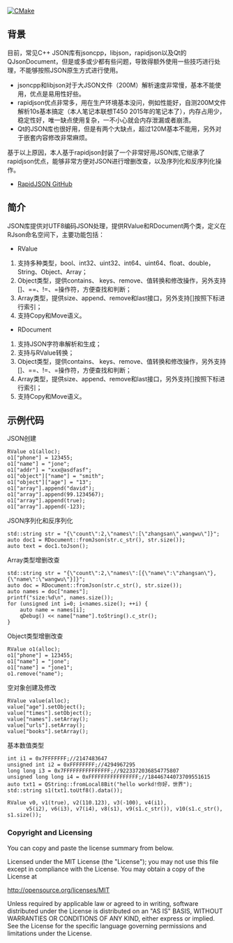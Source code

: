 [![CMake](https://github.com/j05070415/RJson/actions/workflows/cmake.yml/badge.svg?event=push)](https://github.com/j05070415/RJson/actions/workflows/cmake.yml)

## 背景
目前，常见C++ JSON库有jsoncpp，libjson，rapidjson以及Qt的QJsonDocument，但是或多或少都有些问题，导致得额外使用一些技巧进行处理，不能够按照JSON原生方式进行使用。

* jsoncpp和libjson对于大JSON文件（200M）解析速度非常慢，基本不能使用，优点是易用性好些。
* rapidjson优点非常多，用在生产环境基本没问，例如性能好，自测200M文件解析10s基本搞定（本人笔记本联想T450 2015年的笔记本了），内存占用少，稳定性好，唯一缺点使用复杂，一不小心就会内存泄漏或者崩溃。
* Qt的JSON库也很好用，但是有两个大缺点，超过120M基本不能用，另外对于嵌套内容修改非常麻烦。

基于以上原因，本人基于rapidjson封装了一个非常好用JSON库,它继承了rapidjson优点，能够非常方便对JSON进行增删改查，以及序列化和反序列化操作。
* [RapidJSON GitHub](https://github.com/Tencent/rapidjson/)

## 简介
JSON库提供对UTF8编码JSON处理，提供RValue和RDocument两个类，定义在RJson命名空间下，主要功能包括：
* RValue
1. 支持多种类型，bool、int32、uint32、int64、uint64、float、double，String、Object、Array；
2. Object类型，提供contains、 keys、remove、值转换和修改操作，另外支持[]、==、!=、=操作符，方便查找和判断；
3. Array类型，提供size、append、remove和last接口，另外支持[]按照下标进行索引；
4. 支持Copy和Move语义。

* RDocument
1. 支持JSON字符串解析和生成；
2. 支持与RValue转换；
3. Object类型，提供contains、 keys、remove、值转换和修改操作，另外支持[]、==、!=、=操作符，方便查找和判断；
4. Array类型，提供size、append、remove和last接口，另外支持[]按照下标进行索引；
5. 支持Copy和Move语义。

## 示例代码
JSON创建
```
RValue o1(alloc);
o1["phone"] = 123455;
o1["name"] = "jone";
o1["addr"] = "xxx@asdfasf";
o1["object"]["name"] = "smith";
o1["object"]["age"] = "13";
o1["array"].append("david");
o1["array"].append(99.1234567);
o1["array"].append(true);
o1["array"].append(-123);
```

JSON序列化和反序列化
```
std::string str = "{\"count\":2,\"names\":[\"zhangsan\",wangwu\"]}";
auto doc1 = RDocument::fromJson(str.c_str(), str.size());
auto text = doc1.toJson();
```

Array类型增删改查
```
std::string str = "{\"count\":2,\"names\":[{\"name\":\"zhangsan\"},{\"name\":\"wangwu\"}]}";
auto doc = RDocument::fromJson(str.c_str(), str.size());
auto names = doc["names"];
printf("size:%d\n", names.size());
for (unsigned int i=0; i<names.size(); ++i) {
    auto name = names[i];
    qDebug() << name["name"].toString().c_str();
}
```

Object类型增删改查
```
RValue o1(alloc);
o1["phone"] = 123455;
o1["name"] = "jone";
o1["name"] = "jone1";
o1.remove("name");
```

空对象创建及修改
```
RValue value(alloc);
value["age"].setObject();
value["times"].setObject();
value["names"].setArray();
value["urls"].setArray();
value["books"].setArray();
```

基本数值类型
```        
int i1 = 0x7FFFFFFF;//2147483647
unsigned int i2 = 0xFFFFFFFF;//4294967295
long long i3 = 0x7FFFFFFFFFFFFFFF;//9223372036854775807
unsigned long long i4 = 0xFFFFFFFFFFFFFFFF;//18446744073709551615
auto txt1 = QString::fromLocal8Bit("hello workd!你好，世界");
std::string s1(txt1.toUtf8().data());

RValue v0, v1(true), v2(110.123), v3(-100), v4(i1),
      v5(i2), v6(i3), v7(i4), v8(s1), v9(s1.c_str()), v10(s1.c_str(), s1.size());
```

### Copyright and Licensing

You can copy and paste the license summary from below.

Licensed under the MIT License (the "License"); you may not use this file except
in compliance with the License. You may obtain a copy of the License at

http://opensource.org/licenses/MIT

Unless required by applicable law or agreed to in writing, software distributed 
under the License is distributed on an "AS IS" BASIS, WITHOUT WARRANTIES OR 
CONDITIONS OF ANY KIND, either express or implied. See the License for the 
specific language governing permissions and limitations under the License.
